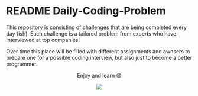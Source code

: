 # README Daily-Coding-Problem

This repository is consisting of challenges that are being completed every day (ish). Each challenge is a tailored problem from experts who have interviewed at top companies.

Over time this place will be filled with different assignments and awnsers to prepare one for a possible coding interview, but also just to become a better programmer.

<p style="text-align: center">Enjoy and learn 😄</p>

<div style="text-align:center"><img src="https://media.giphy.com/media/vFKqnCdLPNOKc/giphy.gif" /></div>